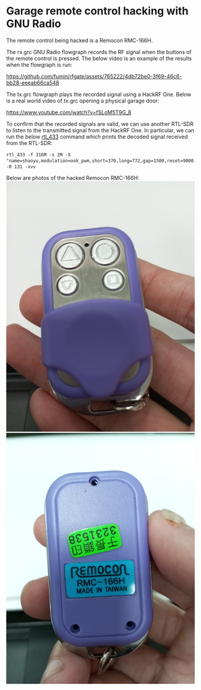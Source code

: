 # Garage remote control hacking with GNU Radio

The remote control being hacked is a Remocon RMC-166H.

The rx.grc GNU Radio flowgraph records the RF signal when the buttons of the remote control is pressed. The below video is an example of the results when the flowgraph is run:

<!-- ![hackrf gnuradio](asset/hackrf_gnuradio.mp4) -->
https://github.com/fumin/rfgate/assets/765222/4db72be0-3f69-46c6-bb28-eeeab66ca548


The tx.grc flowgraph plays the recorded signal using a HackRF One.
Below is a real world video of tx.grc opening a physical garage door:

https://www.youtube.com/watch?v=fSLoM5T9G_8

To confirm that the recorded signals are valid, we can use another RTL-SDR to
listen to the transmitted signal from the HackRF One.
In particular, we can run the below [rtl_433](https://github.com/merbanan/rtl_433/) command which prints the decoded signal received from the RTL-SDR:

```
rtl_433 -f 316M -s 2M -X "name=shaoyu,modulation=ook_pwm,short=370,long=772,gap=1500,reset=9000,tolerance=152" -R 131 -vvv
```

Below are photos of the hacked Remocon RMC-166H:
![rmc166h_front](asset/rmc166h_front.jpg)
![rmc166h_back](asset/rmc166h_back.jpg)
